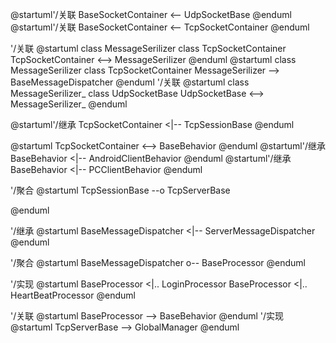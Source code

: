 @startuml'/关联
BaseSocketContainer <-- UdpSocketBase
@enduml
@startuml'/关联
BaseSocketContainer <-- TcpSocketContainer
@enduml






'/关联
@startuml
class MessageSerilizer
class TcpSocketContainer
TcpSocketContainer <--> MessageSerilizer
@enduml
@startuml
class MessageSerilizer
class TcpSocketContainer
MessageSerilizer --> BaseMessageDispatcher
@enduml
'/关联
@startuml
class MessageSerilizer_
class UdpSocketBase
UdpSocketBase <--> MessageSerilizer_
@enduml

@startuml'/继承
TcpSocketContainer <|-- TcpSessionBase
@enduml

@startuml
TcpSocketContainer <--> BaseBehavior
@enduml
@startuml'/继承
BaseBehavior <|-- AndroidClientBehavior
@enduml
@startuml'/继承
BaseBehavior <|-- PCClientBehavior
@enduml


'/聚合
@startuml
TcpSessionBase --o TcpServerBase

@enduml


'/继承
@startuml
BaseMessageDispatcher <|-- ServerMessageDispatcher
@enduml

'/聚合
@startuml
BaseMessageDispatcher o-- BaseProcessor
@enduml




'/实现
@startuml
BaseProcessor <|.. LoginProcessor
BaseProcessor <|.. HeartBeatProcessor
@enduml


'/关联
@startuml
BaseProcessor --> BaseBehavior
@enduml
'/实现
@startuml
TcpServerBase --> GlobalManager
@enduml
